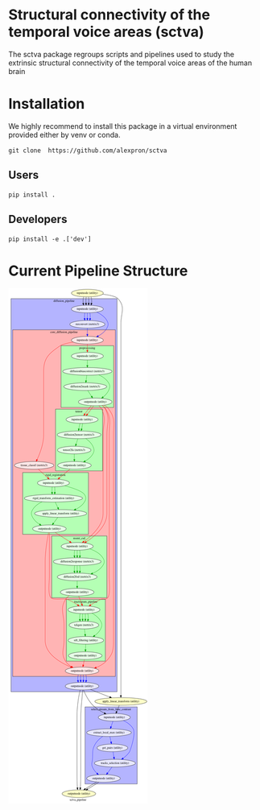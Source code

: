 # Structural connectivity of the temporal voice areas (sctva)
The sctva package regroups scripts and pipelines used to study the extrinsic structural connectivity of the temporal voice areas of the human brain
# Installation
We highly recommend to install this package in a virtual environment provided either by venv or conda.
```
git clone  https://github.com/alexpron/sctva
```
## Users 
```
pip install .
```
## Developers
```
pip install -e .['dev']
```
# Current Pipeline Structure
![graph](./tests/graph.png)